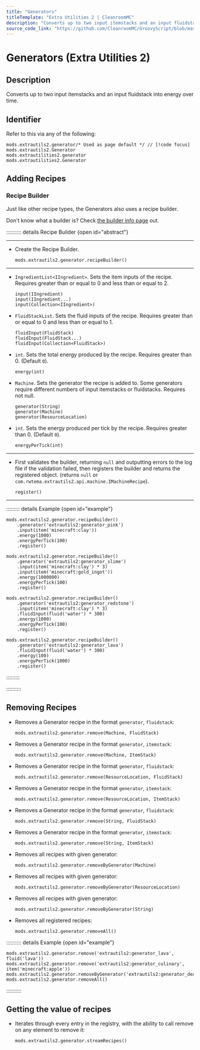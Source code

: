 ```yaml
---
title: "Generators"
titleTemplate: "Extra Utilities 2 | CleanroomMC"
description: "Converts up to two input itemstacks and an input fluidstack into energy over time."
source_code_link: "https://github.com/CleanroomMC/GroovyScript/blob/master/src/main/java/com/cleanroommc/groovyscript/compat/mods/extrautils2/Generator.java"
---
```


# Generators (Extra Utilities 2)

## Description

Converts up to two input itemstacks and an input fluidstack into energy over time.

## Identifier

Refer to this via any of the following:

```groovy:no-line-numbers {1}
mods.extrautils2.generator/* Used as page default */ // [!code focus]
mods.extrautils2.Generator
mods.extrautilities2.generator
mods.extrautilities2.Generator
```


## Adding Recipes

### Recipe Builder

Just like other recipe types, the Generators also uses a recipe builder.

Don't know what a builder is? Check [the builder info page](../../getting_started/builder.md) out.

:::::::::: details Recipe Builder {open id="abstract"}

---

- Create the Recipe Builder.

    ```groovy:no-line-numbers
    mods.extrautils2.generator.recipeBuilder()
    ```

---

- `IngredientList<IIngredient>`. Sets the item inputs of the recipe. Requires greater than or equal to 0 and less than or equal to 2.

    ```groovy:no-line-numbers
    input(IIngredient)
    input(IIngredient...)
    input(Collection<IIngredient>)
    ```

- `FluidStackList`. Sets the fluid inputs of the recipe. Requires greater than or equal to 0 and less than or equal to 1.

    ```groovy:no-line-numbers
    fluidInput(FluidStack)
    fluidInput(FluidStack...)
    fluidInput(Collection<FluidStack>)
    ```

- `int`. Sets the total energy produced by the recipe. Requires greater than 0. (Default `0`).

    ```groovy:no-line-numbers
    energy(int)
    ```

- `Machine`. Sets the generator the recipe is added to. Some generators require different numbers of input itemstacks or fluidstacks. Requires not null.

    ```groovy:no-line-numbers
    generator(String)
    generator(Machine)
    generator(ResourceLocation)
    ```

- `int`. Sets the energy produced per tick by the recipe. Requires greater than 0. (Default `0`).

    ```groovy:no-line-numbers
    energyPerTick(int)
    ```

---

- First validates the builder, returning `null` and outputting errors to the log file if the validation failed, then registers the builder and returns the registered object. (returns `null` or `com.rwtema.extrautils2.api.machine.IMachineRecipe`).

    ```groovy:no-line-numbers
    register()
    ```

---

::::::::: details Example {open id="example"}
```groovy:no-line-numbers
mods.extrautils2.generator.recipeBuilder()
    .generator('extrautils2:generator_pink')
    .input(item('minecraft:clay'))
    .energy(1000)
    .energyPerTick(100)
    .register()

mods.extrautils2.generator.recipeBuilder()
    .generator('extrautils2:generator_slime')
    .input(item('minecraft:clay') * 3)
    .input(item('minecraft:gold_ingot'))
    .energy(1000000)
    .energyPerTick(100)
    .register()

mods.extrautils2.generator.recipeBuilder()
    .generator('extrautils2:generator_redstone')
    .input(item('minecraft:clay') * 3)
    .fluidInput(fluid('water') * 300)
    .energy(1000)
    .energyPerTick(100)
    .register()

mods.extrautils2.generator.recipeBuilder()
    .generator('extrautils2:generator_lava')
    .fluidInput(fluid('water') * 300)
    .energy(100)
    .energyPerTick(1000)
    .register()
```

:::::::::

::::::::::

## Removing Recipes

- Removes a Generator recipe in the format `generator`, `fluidstack`:

    ```groovy:no-line-numbers
    mods.extrautils2.generator.remove(Machine, FluidStack)
    ```

- Removes a Generator recipe in the format `generator`, `itemstack`:

    ```groovy:no-line-numbers
    mods.extrautils2.generator.remove(Machine, ItemStack)
    ```

- Removes a Generator recipe in the format `generator`, `fluidstack`:

    ```groovy:no-line-numbers
    mods.extrautils2.generator.remove(ResourceLocation, FluidStack)
    ```

- Removes a Generator recipe in the format `generator`, `itemstack`:

    ```groovy:no-line-numbers
    mods.extrautils2.generator.remove(ResourceLocation, ItemStack)
    ```

- Removes a Generator recipe in the format `generator`, `fluidstack`:

    ```groovy:no-line-numbers
    mods.extrautils2.generator.remove(String, FluidStack)
    ```

- Removes a Generator recipe in the format `generator`, `itemstack`:

    ```groovy:no-line-numbers
    mods.extrautils2.generator.remove(String, ItemStack)
    ```

- Removes all recipes with given generator:

    ```groovy:no-line-numbers
    mods.extrautils2.generator.removeByGenerator(Machine)
    ```

- Removes all recipes with given generator:

    ```groovy:no-line-numbers
    mods.extrautils2.generator.removeByGenerator(ResourceLocation)
    ```

- Removes all recipes with given generator:

    ```groovy:no-line-numbers
    mods.extrautils2.generator.removeByGenerator(String)
    ```

- Removes all registered recipes:

    ```groovy:no-line-numbers
    mods.extrautils2.generator.removeAll()
    ```

:::::::::: details Example {open id="example"}
```groovy:no-line-numbers
mods.extrautils2.generator.remove('extrautils2:generator_lava', fluid('lava'))
mods.extrautils2.generator.remove('extrautils2:generator_culinary', item('minecraft:apple'))
mods.extrautils2.generator.removeByGenerator('extrautils2:generator_death')
mods.extrautils2.generator.removeAll()
```

::::::::::

## Getting the value of recipes

- Iterates through every entry in the registry, with the ability to call remove on any element to remove it:

    ```groovy:no-line-numbers
    mods.extrautils2.generator.streamRecipes()
    ```
